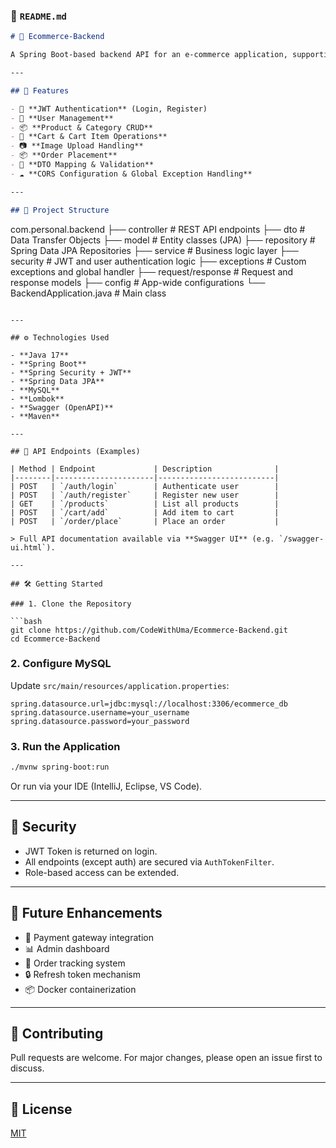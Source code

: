 ### 📘 `README.md`

```markdown
# 🛒 Ecommerce-Backend

A Spring Boot-based backend API for an e-commerce application, supporting user authentication, product and order management, cart functionality, image handling, and more.

---

## 🚀 Features

- 🔐 **JWT Authentication** (Login, Register)
- 👤 **User Management**
- 📦 **Product & Category CRUD**
- 🛒 **Cart & Cart Item Operations**
- 📷 **Image Upload Handling**
- 📦 **Order Placement**
- 📄 **DTO Mapping & Validation**
- ☁️ **CORS Configuration & Global Exception Handling**

---

## 🧱 Project Structure

```

com.personal.backend
├── controller       # REST API endpoints
├── dto              # Data Transfer Objects
├── model            # Entity classes (JPA)
├── repository       # Spring Data JPA Repositories
├── service          # Business logic layer
├── security         # JWT and user authentication logic
├── exceptions       # Custom exceptions and global handler
├── request/response # Request and response models
├── config           # App-wide configurations
└── BackendApplication.java # Main class

````

---

## ⚙️ Technologies Used

- **Java 17**
- **Spring Boot**
- **Spring Security + JWT**
- **Spring Data JPA**
- **MySQL**
- **Lombok**
- **Swagger (OpenAPI)**
- **Maven**

---

## 🧪 API Endpoints (Examples)

| Method | Endpoint             | Description              |
|--------|----------------------|--------------------------|
| POST   | `/auth/login`        | Authenticate user        |
| POST   | `/auth/register`     | Register new user        |
| GET    | `/products`          | List all products        |
| POST   | `/cart/add`          | Add item to cart         |
| POST   | `/order/place`       | Place an order           |

> Full API documentation available via **Swagger UI** (e.g. `/swagger-ui.html`).

---

## 🛠️ Getting Started

### 1. Clone the Repository

```bash
git clone https://github.com/CodeWithUma/Ecommerce-Backend.git
cd Ecommerce-Backend
````

### 2. Configure MySQL

Update `src/main/resources/application.properties`:

```properties
spring.datasource.url=jdbc:mysql://localhost:3306/ecommerce_db
spring.datasource.username=your_username
spring.datasource.password=your_password
```

### 3. Run the Application

```bash
./mvnw spring-boot:run
```

Or run via your IDE (IntelliJ, Eclipse, VS Code).

---

## 🔐 Security

* JWT Token is returned on login.
* All endpoints (except auth) are secured via `AuthTokenFilter`.
* Role-based access can be extended.

---

## 📁 Future Enhancements

* 🧾 Payment gateway integration
* 📊 Admin dashboard
* 🔄 Order tracking system
* 🔒 Refresh token mechanism
* 📦 Docker containerization

---

## 🤝 Contributing

Pull requests are welcome. For major changes, please open an issue first to discuss.

---

## 📜 License

[MIT](LICENSE)

```
